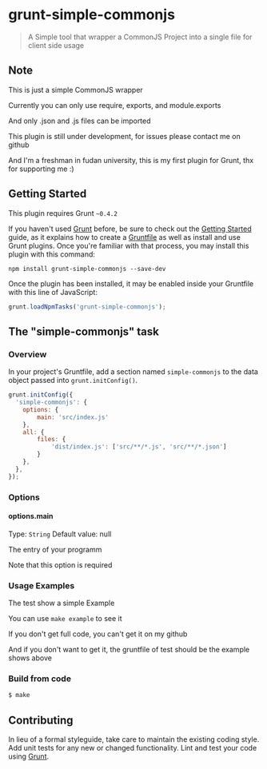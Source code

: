 # grunt-simple-commonjs

> A Simple tool that wrapper a CommonJS Project into a single file for client side usage

## Note
This is just a simple CommonJS wrapper

Currently you can only use require, exports, and module.exports

And only .json and .js files can be imported

This plugin is still under development, for issues please contact me on github

And I'm a freshman in fudan university, this is my first plugin for Grunt, thx for supporting me :)

## Getting Started
This plugin requires Grunt `~0.4.2`

If you haven't used [Grunt](http://gruntjs.com/) before, be sure to check out the [Getting Started](http://gruntjs.com/getting-started) guide, as it explains how to create a [Gruntfile](http://gruntjs.com/sample-gruntfile) as well as install and use Grunt plugins. Once you're familiar with that process, you may install this plugin with this command:

```shell
npm install grunt-simple-commonjs --save-dev
```

Once the plugin has been installed, it may be enabled inside your Gruntfile with this line of JavaScript:

```js
grunt.loadNpmTasks('grunt-simple-commonjs');
```

## The "simple-commonjs" task

### Overview
In your project's Gruntfile, add a section named `simple-commonjs` to the data object passed into `grunt.initConfig()`.

```js
grunt.initConfig({
  'simple-commonjs': {
    options: {
        main: 'src/index.js'
    },
    all: {
        files: {
            'dist/index.js': ['src/**/*.js', 'src/**/*.json']
        }
    },
  },
});
```

### Options

#### options.main
Type: `String`
Default value: null

The entry of your programm

Note that this option is required

### Usage Examples

The test show a simple Example

You can use `make example` to see it

If you don't get full code, you can't get it on my github

And if you don't want to get it, the gruntfile of test should be the example shows above

### Build from code

```bash
$ make
```

## Contributing
In lieu of a formal styleguide, take care to maintain the existing coding style. Add unit tests for any new or changed functionality. Lint and test your code using [Grunt](http://gruntjs.com/).
